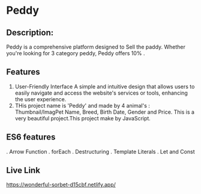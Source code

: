 # Peddy

## Description:
 Peddy is a comprehensive platform designed to Sell the paddy. Whether you're looking for 3 category  peddy, Peddy offers 10% .

## Features
1. User-Friendly Interface
A simple and intuitive design that allows users to easily navigate and access the website's services or   tools, enhancing the user experience. 
2. THis project name is 'Peddy' and made by 4 animal's : Thumbnail/ImagPet Name, Breed, Birth Date, Gender and Price. This is a very beautiful project.This project make by  JavaScript.

## ES6 features
. Arrow Function
. forEach
. Destructuring
. Template Literals
. Let and Const

## Live Link
https://wonderful-sorbet-d15cbf.netlify.app/
